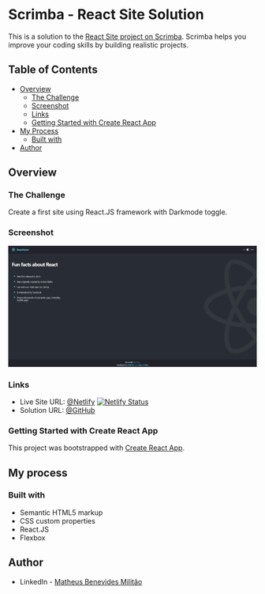 # Scrimba - React Site Solution

This is a solution to the [React Site project on Scrimba](https://scrimba.com/learn/learnreact). Scrimba helps you improve your coding skills by building realistic projects.

## Table of Contents

- [Overview](#overview)
  - [The Challenge](#the-challenge)
  - [Screenshot](#screenshot)
  - [Links](#links)
  - [Getting Started with Create React App](#getting-started-with-create-react-app)
- [My Process](#my-process)
  - [Built with](#built-with)
- [Author](#author)

## Overview

### The Challenge

Create a first site using React.JS framework with Darkmode toggle.

### Screenshot

![screenshot](/public/images/screenshot.png)

### Links

- Live Site URL: [@Netlify](https://training-dark-mode-bennev.netlify.app/)
  [![Netlify Status](https://api.netlify.com/api/v1/badges/c614f2c7-ef9a-40f2-a230-8fdf33064831/deploy-status)](https://app.netlify.com/sites/training-dark-mode-bennev/deploys)
- Solution URL: [@GitHub](https://github.com/Bennev/training-dark-mode)

### Getting Started with Create React App

This project was bootstrapped with [Create React App](https://github.com/facebook/create-react-app).

## My process

### Built with

- Semantic HTML5 markup
- CSS custom properties
- React.JS
- Flexbox

## Author

- LinkedIn - [Matheus Benevides Militão](https://www.linkedin.com/in/mbmilitao/)